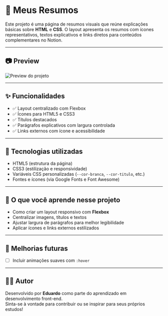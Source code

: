 # 📘 Meus Resumos

Este projeto é uma página de resumos visuais que reúne explicações básicas sobre **HTML** e **CSS**. O layout apresenta os resumos com ícones representativos, textos explicativos e links diretos para conteúdos complementares no Notion.

---

## 📷 Preview

![Preview do projeto](./screencapture-127-0-0-1-5500-2025-06-28-15_06_57.png)

---

## ✨ Funcionalidades

- ✅ Layout centralizado com Flexbox
- ✅ Ícones para HTML5 e CSS3
- ✅ Títulos destacados
- ✅ Parágrafos explicativos com largura controlada
- ✅ Links externos com ícone e acessibilidade

---

## 🧠 Tecnologias utilizadas

- HTML5 (estrutura da página)
- CSS3 (estilização e responsividade)
- Variáveis CSS personalizadas (`--cor-branca`, `--cor-titulo`, etc.)
- Fontes e ícones (via Google Fonts e Font Awesome)

---


## 🎯 O que você aprende nesse projeto

- Como criar um layout responsivo com **Flexbox**
- Centralizar imagens, títulos e textos
- Ajustar largura de parágrafos para melhor legibilidade
- Aplicar ícones e links externos estilizados

---

## 🔧 Melhorias futuras

- [ ] Incluir animações suaves com `:hover`


---

## 👨‍💻 Autor

Desenvolvido por **Eduardo** como parte do aprendizado em desenvolvimento front-end.  
Sinta-se à vontade para contribuir ou se inspirar para seus próprios estudos!
